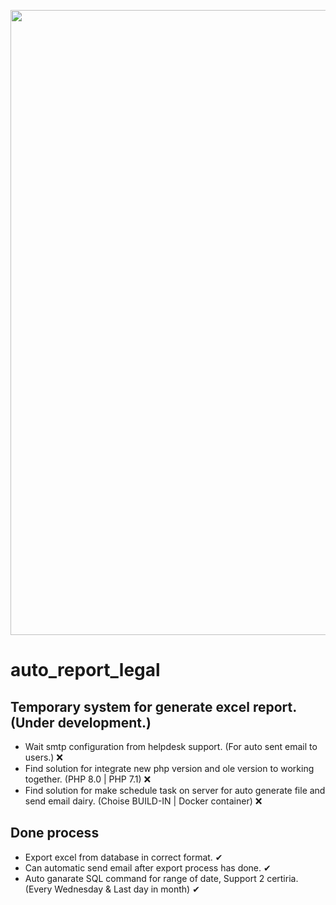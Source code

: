 <p align="center"><a href="https://dhl.com" target="_blank"><img src="https://www.dpdhl-brands.com/dhl/en/guides/design-basics/logo-and-claim/_jcr_content/parsys/image_2_column/imagecontainer/image1.coreimg.100.1024.png/1591965381866/version-02.png" width="1000"></a></p>

# auto_report_legal

## Temporary system for generate excel report. (Under development.)

- Wait smtp configuration from helpdesk support. (For auto sent email to users.) ❌
- Find solution for integrate new php version and ole version to working together. (PHP 8.0 | PHP 7.1) ❌
- Find solution for make schedule task on server for auto generate file and send email dairy. (Choise BUILD-IN | Docker container) ❌

## Done process

- Export excel from database in correct format. ✔ 
- Can automatic send email after export process has done. ✔
- Auto ganarate SQL command for range of date, Support 2 certiria. (Every Wednesday & Last day in month) ✔

